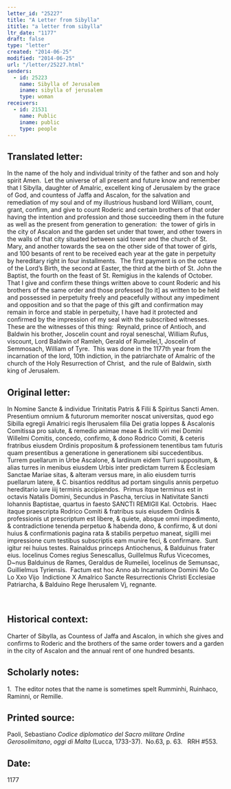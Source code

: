 ```yaml
---
letter_id: "25227"
title: "A Letter from Sibylla"
ititle: "a letter from sibylla"
ltr_date: "1177"
draft: false
type: "letter"
created: "2014-06-25"
modified: "2014-06-25"
url: "/letter/25227.html"
senders:
  - id: 25223
    name: Sibylla of Jerusalem
    iname: sibylla of jerusalem
    type: woman
receivers:
  - id: 21531
    name: Public
    iname: public
    type: people
---
```

<h2> Translated letter:</h2><p>In the name of the holy and individual trinity of the father and son and holy spirit Amen.&nbsp; Let the universe of all present and future know and remember that I Sibylla, daughter of Amalric, excellent king of Jerusalem by the grace of God, and countess of Jaffa and Ascalon, for the salvation and remediation of my soul and of my illustrious husband lord William, count, grant, confirm, and give to count Roderic and certain brothers of that order having the intention and profession and those succeeding them in the future as well as the present from generation to generation:&nbsp; the tower of girls in the city of Ascalon and the garden set under that tower, and other towers in the walls of that city situated between said tower and the church of St. Mary, and another towards the sea on the other side of that tower of girls, and 100 besants of rent to be received each year at the gate in perpetuity by hereditary right in four installments.&nbsp; The first payment is on the octave of the Lord’s Birth, the second at Easter, the third at the birth of St. John the Baptist, the fourth on the feast of St. Remigius in the kalends of October.&nbsp; That I give and confirm these things written above to count Roderic and his brothers of the same order and those professed [to it] as written to be held and possessed in perpetuity freely and peacefully without any impediment and opposition and so that the page of this gift and confirmation may remain in force and stable in perpetuity, I have had it protected and confirmed by the impression of my seal with the subscribed witnesses.&nbsp; These are the witnesses of this thing:&nbsp; Reynald, prince of Antioch, and Baldwin his brother, Joscelin count and royal seneschal, William Rufus, viscount, Lord Baldwin of Ramleh, Gerald of Rumeilei,1, Joscelin of Semmosach, William of Tyre.&nbsp; This was done in the 1177th year from the incarnation of the lord, 10th indiction, in the patriarchate of Amalric of the church of the Holy Resurrection of Christ,&nbsp; and the rule of Baldwin, sixth king of Jerusalem.</p><h2 class="mt-4"> Original letter:</h2><p>In Nomine Sancte &amp; individue Trinitatis Patris &amp; Filii &amp; Spiritus Sancti Amen.&nbsp; Presentium omnium &amp; futurorum memoriter noscat universitas, quod ego Sibilla egregii Amalrici regis Iherusalem filia Dei gratia Ioppes &amp; Ascalonis Comitissa pro salute, &amp; remedio animae meae &amp; incliti viri mei Domini Willelmi Comitis, concedo, confirmo, &amp; dono Rodrico Comiti, &amp; ceteris fratribus eiusdem Ordinis propositum &amp; professionem tenentibus tam futuris quam presentibus a generatione in generationem sibi succedentibus.&nbsp; Turrem puellarum in Urbe Ascalone, &amp; Iardinum eidem Turri suppositum, &amp; alias turres in menibus eiusdem Urbis inter predictam turrem &amp; Ecclesiam Sanctae Mariae sitas, &amp; alteram versus mare, in alio eiusdem turris puellarum latere, &amp; C. bisantios redditus ad portam singulis annis perpetuo hereditario iure iiij terminis accipiendos.&nbsp; Primus itque terminus est in octavis Natalis Domini, Secundus in Pascha, tercius in Nativitate Sancti Iohannis Baptistae, quartus in faesto SANCTI REMIGII Kal. Octobris.&nbsp; Haec itaque praescripta Rodrico Comiti &amp; fratribus suis eiusdem Ordinis &amp; professionis ut prescriptum est libere, &amp; quiete, absque omni impedimento, &amp; contradictione tenenda perpetuo &amp; habenda dono, &amp; confirmo, &amp; ut doni huius &amp; confirmationis pagina rata &amp; stabilis perpetuo maneat, sigilli mei impressione cum testibus subscriptis eam munire feci, &amp; confirmare.&nbsp; Sunt igitur rei huius testes. Rainaldus princeps Antiochenus, &amp; Balduinus frater eius. Iocelinus Comes regius Senescallus, Guillelmus Rufus Vicecomes, D~nus Balduinus de Rames, Geraldus de Rumeilei, Iocelinus de Semunsac, Guillielmus Tyriensis.&nbsp; Factum est hoc Anno ab Incarnatione Domini Mo Co Lo Xxo Vijo&nbsp; Indictione X Amalrico Sancte Resurrectionis Christi Ecclesiae Patriarcha, &amp; Balduino Rege Iherusalem Vj, regnante.</p><p>&nbsp;</p><h2 class="mt-4"> Historical context:</h2><p>Charter of Sibylla, as Countess of Jaffa and Ascalon, in which she gives and confirms to Roderic and the brothers of the same order towers and a garden in the city of Ascalon and the annual rent of one hundred besants.</p><h2 class="mt-4"> Scholarly notes:</h2><p>1. &nbsp;The editor notes that the name is sometimes spelt&nbsp;Rumminhi, Ruinhaco, Raminni, or Remille.</p><h2 class="mt-4"> Printed source:</h2><p>Paoli, Sebastiano <i>Codice diplomatico del Sacro militare Ordine Gerosolimitano</i>, <i>oggi di Malta</i> (Lucca, 1733-37).&nbsp; No.63, p. 63. &nbsp; RRH #553.</p><h2 class="mt-4"> Date:</h2>1177